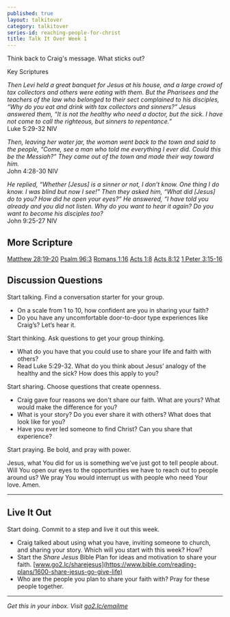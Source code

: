 ```yaml
---
published: true
layout: talkitover
category: talkitover
series-id: reaching-people-for-christ
title: Talk It Over Week 1
---
```


<p class="lead">Think back to Craig's message. What sticks out?</p> 

Key Scriptures

_Then Levi held a great banquet for Jesus at his house, and a large crowd of tax collectors and others were eating with them. But the Pharisees and the teachers of the law who belonged to their sect complained to his disciples, “Why do you eat and drink with tax collectors and sinners?” Jesus answered them, “It is not the healthy who need a doctor, but the sick. I have not come to call the righteous, but sinners to repentance.”_  
Luke 5:29-32 NIV

_Then, leaving her water jar, the woman went back to the town and said to the people, “Come, see a man who told me everything I ever did. Could this be the Messiah?” They came out of the town and made their way toward him._  
John 4:28-30 NIV

_He replied, “Whether [Jesus] is a sinner or not, I don’t know. One thing I do know. I was blind but now I see!” Then they asked him, “What did [Jesus] do to you? How did he open your eyes?” He answered, “I have told you already and you did not listen. Why do you want to hear it again? Do you want to become his disciples too?_  
John 9:25-27 NIV

## More Scripture
[Matthew 28:19-20](https://www.bible.com/bible/111/mat.28.19-20.niv)
[Psalm 96:3](https://www.bible.com/bible/111/psa.96.3.niv)
[Romans 1:16](https://www.bible.com/bible/111/rom.1.16.niv)
[Acts 1:8](https://www.bible.com/bible/111/act.1.8.niv)
[Acts 8:12](https://www.bible.com/bible/111/act.8.12.niv)
[1 Peter 3:15-16](https://www.bible.com/bible/111/1pe.3.15-16.niv)

## Discussion Questions
<p class="lead">Start talking. Find a conversation starter for your group.</p> 

* On a scale from 1 to 10, how confident are you in sharing your faith?
* Do you have any uncomfortable door-to-door type experiences like Craig’s? Let’s hear it.

<p class="lead">Start thinking. Ask questions to get your group thinking.</p> 

* What do you have that you could use to share your life and faith with others?
* Read Luke 5:29-32. What do you think about Jesus’ analogy of the healthy and the sick? How does this apply to you?
 
<p class="lead">Start sharing. Choose questions that create openness.</p> 

* Craig gave four reasons we don't share our faith. What are yours? What would make the difference for you?
* What is your story? Do you ever share it with others? What does that look like for you?
* Have you ever led someone to find Christ? Can you share that experience?

<p class="lead">Start praying. Be bold, and pray with power.</p> 

Jesus, what You did for us is something we’ve just got to tell people about. Will You open our eyes to the opportunities we have to reach out to people around us? We pray You would interrupt us with people who need Your love. Amen.

* * *

## Live It Out
<p class="lead">Start doing. Commit to a step and live it out this week.</p>

* Craig talked about using what you have, inviting someone to church, and sharing your story. Which will you start with this week? How?
* Start the _Share Jesus_ Bible Plan for ideas and motivation to share your faith. [www.go2.lc/sharejesus](https://www.bible.com/reading-plans/1600-share-jesus-go-give-life)
* Who are the people you plan to share your faith with? Pray for these people together.

* * *

_Get this in your inbox. Visit [go2.lc/emailme](/talkitover)_
